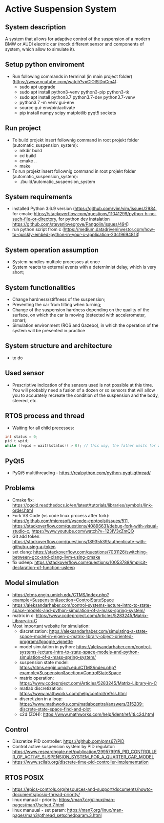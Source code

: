 # Active Suspension System

## System description

A system that allows for adaptive control of the suspension of a modern BMW or AUDI electric car (mock different sensor and components of system, which allow to simulate it).

## Setup python enviroment

- Run following commands in terminal (in main project folder) (https://www.youtube.com/watch?v=ClOlSlDpCm4):
  - sudo apt upgrade
  - sudo apt install python3-venv python3-pip python3-tk
  - sudo apt install python3.7 python3.7-dev python3.7-venv
  - python3.7 -m venv gui-env
  - source gui-env/bin/activate
  - pip install numpy scipy matplotlib pyqt5 sockets

## Run project

- To build projekt insert follownig command in root projekt folder (automatic_suspension_system):
  - mkdir build
  - cd build
  - cmake ..
  - make
- To run projekt insert follownig command in root projekt folder (automatic_suspension_system):
  - ./build/automatic_suspension_system

## System requirements

- installed Python 3.6.9 version (https://github.com/vim/vim/issues/2984, for cmake https://stackoverflow.com/questions/11041299/python-h-no-such-file-or-directory, for python dev instalation https://github.com/stevenlovegrove/Pangolin/issues/494)
- run python script from c (https://medium.datadriveninvestor.com/how-to-quickly-embed-python-in-your-c-application-23c19694813)

## System operation assumption

- System handles multiple processes at once
- System reacts to external events with a deternimist delay, which is very short;

## System functionalities

- Change hardness/stiffness of the suspension;
- Preventing the car from tilting when turning;
- Change of the suspension hardness depending on the quality of the surface, on which the car is moving (detected with accelerometer, sonar);
- Simulation environment (ROS and Gazebo), in which the operation of the system will be presented in practice

## System structure and architecture

- to do

## Used sensor

- Prescriptive indication of the sensors used is not possible at this time. You will probably need a fusion of a dozen or so sensors that will allow you to accurately recreate the condition of the suspension and the body, steered, etc.

## RTOS process and thread

- Waiting for all child precesses:
```c
int status = 0;
pid_t wpid;
while ((wpid = wait(&status)) > 0); // this way, the father waits for all the child processes
```

## PyQt5

- PyQt5 multithreading - https://realpython.com/python-pyqt-qthread/

## Problems

- Cmake fix: https://cgold.readthedocs.io/en/latest/tutorials/libraries/symbols/link-order.html
- Fork VS Code (vs code linux process after fork): https://github.com/microsoft/vscode-cpptools/issues/511, https://stackoverflow.com/questions/40896631/debug-fork-with-visual-studio-c, https://www.youtube.com/watch?v=123IV3xZmQQ
- Git add token: https://stackoverflow.com/questions/18935539/authenticate-with-github-using-a-token
- set clang: https://stackoverflow.com/questions/7031126/switching-between-gcc-and-clang-llvm-using-cmake
- fix usleep: https://stackoverflow.com/questions/10053788/implicit-declaration-of-function-usleep

## Model simulation

- https://ctms.engin.umich.edu/CTMS/index.php?example=Suspension&section=ControlStateSpace
- https://aleksandarhaber.com/control-systems-lecture-intro-to-state-space-models-and-python-simulation-of-a-mass-spring-system/
- matrix in c: https://www.codeproject.com/Articles/5283245/Matrix-Library-in-C
- Most important website for simulation:
  - discretization: https://aleksandarhaber.com/simulating-a-state-space-model-in-eigen-c-matrix-library-object-oriented-program/#google_vignette
  - model simulation in python: https://aleksandarhaber.com/control-systems-lecture-intro-to-state-space-models-and-python-simulation-of-a-mass-spring-system/
  - suspension state model: https://ctms.engin.umich.edu/CTMS/index.php?example=Suspension&section=ControlStateSpace
  - matrix operation: https://www.codeproject.com/Articles/5283245/Matrix-Library-in-C
  - matlab discretization: https://www.mathworks.com/help/control/ref/ss.html
  - discretizion in a loop: https://www.mathworks.com/matlabcentral/answers/315209-discrete-state-space-find-and-plot
  - c2d (ZOH): https://www.mathworks.com/help/ident/ref/lti.c2d.html

## Control

- Discretize PID controller: https://github.com/pms67/PID
- Control active suspension system by PID regulator: https://www.researchgate.net/publication/299579915_PID_CONTROLLER_OF_ACTIVE_SUSPENSION_SYSTEM_FOR_A_QUARTER_CAR_MODEL
- https://www.scilab.org/discrete-time-pid-controller-implementation

## RTOS POSIX

- https://epics-controls.org/resources-and-support/documents/howto-documents/posix-thread-priority/
- linux manual - priority: https://man7.org/linux/man-pages/man7/sched.7.html
- linux manuual - set param: https://man7.org/linux/man-pages/man3/pthread_setschedparam.3.html